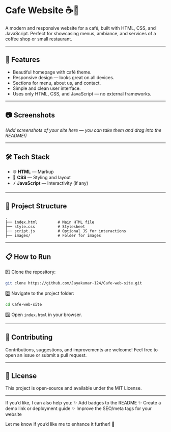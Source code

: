# Cafe Website ☕🍰

A modern and responsive website for a café, built with HTML, CSS, and JavaScript.
Perfect for showcasing menus, ambiance, and services of a coffee shop or small restaurant.

---

## 🚀 Features

* Beautiful homepage with café theme.
* Responsive design — looks great on all devices.
* Sections for menu, about us, and contact.
* Simple and clean user interface.
* Uses only HTML, CSS, and JavaScript — no external frameworks.

---

## 📷 Screenshots

*(Add screenshots of your site here — you can take them and drag into the README!)*

---

## 🛠️ Tech Stack

* 🌐 **HTML** — Markup
* 🎨 **CSS** — Styling and layout
* ⚡ **JavaScript** — Interactivity (if any)

---

## 📂 Project Structure

```
.
├── index.html         # Main HTML file
├── style.css          # Stylesheet
├── script.js          # Optional JS for interactions
├── images/            # Folder for images
```

---

## 📋 How to Run

1️⃣ Clone the repository:

```bash
git clone https://github.com/Jayakumar-124/Cafe-web-site.git
```

2️⃣ Navigate to the project folder:

```bash
cd Cafe-web-site
```

3️⃣ Open `index.html` in your browser.

---

## 🤝 Contributing

Contributions, suggestions, and improvements are welcome!
Feel free to open an issue or submit a pull request.

---

## 📄 License

This project is open-source and available under the MIT License.

---

If you’d like, I can also help you:
✨ Add badges to the README
✨ Create a demo link or deployment guide
✨ Improve the SEO/meta tags for your website

Let me know if you’d like me to enhance it further! 🌟
